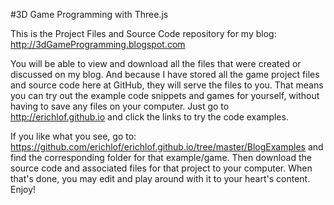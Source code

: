#3D Game Programming with Three.js

This is the Project Files and Source Code repository for my blog:
<http://3dGameProgramming.blogspot.com>

You will be able to view and download all the files that were created or discussed on my blog.  And because I have stored all the game project files and source code here at GitHub, they will serve the files to you.  That means you can try out the example code snippets and games for yourself, without having to save any files on your computer.  Just go to <http://erichlof.github.io> and click the links to try the code examples.  

If you like what you see, go to: <https://github.com/erichlof/erichlof.github.io/tree/master/BlogExamples> and find the corresponding folder for that example/game.  Then download the source code and associated files for that project to your computer.  When that's done, you may edit and play around with it to your heart's content.  Enjoy!
